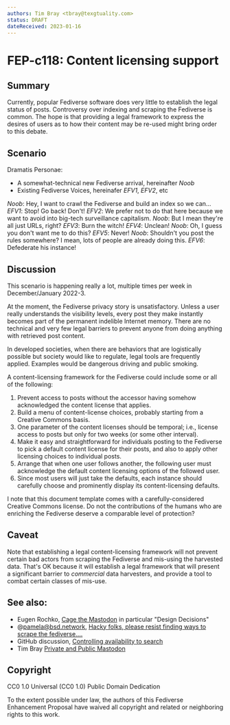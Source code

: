 ```yaml
---
authors: Tim Bray <tbray@texgtuality.com>
status: DRAFT
dateReceived: 2023-01-16
---
```

# FEP-c118: Content licensing support

## Summary

Currently, popular Fediverse software does very little to establish the legal status of posts.
Controversy over indexing and scraping the Fediverse is common. 
The hope is that providing a legal framework to express the desires of users as to how their content may be
re-used might bring order to this debate.

## Scenario

Dramatis Personae:
* A somewhat-technical new Fediverse arrival, hereinafter *Noob*
* Existing Fediverse Voices, hereinafer *EFV1*, *EFV2*, etc

*Noob*: Hey, I want to crawl the Fediverse and build an index so we can…
*EFV1*: Stop! Go back! Don't!
*EFV2*: We prefer not to do that here because we want to avoid into big-tech surveillance capitalism.
*Noob*: But I mean they're all just URLs, right?
*EFV3*: Burn the witch!
*EFV4*: Unclean!
*Noob*: Oh, I guess you don't want me to do this?
*EFV5*: Never!
*Noob*: Shouldn't you post the rules somewhere? I mean, lots of people are already doing this.
*EFV6*: Defederate his instance!

## Discussion

This scenario is happening really a lot, multiple times per week in December/January 2022-3.

At the moment, the Fediverse privacy story is unsatisfactory. Unless a user really understands the
visibility levels, every post they make instantly becomes part of the permanent indelible Internet
memory. There are no technical and very few legal barriers to prevent anyone from doing anything with
retrieved post content.

In developed societies, when there are behaviors that are logistically possible but society would like
to regulate, legal tools are frequently applied. Examples would be dangerous driving and public smoking.

A content-licensing framework for the Fediverse could include some or all of the following:

1. Prevent access to posts without the accessor having somehow acknowledged the content license that applies.
2. Build a menu of content-license choices, probably starting from a Creative Commons basis.
3. One parameter of the content licenses should be temporal; i.e., license access to posts but only for two weeks (or some other interval).
4. Make it easy and straightforward for individuals posting to the Fediverse to pick a default content license for their posts, and also to apply other licensing choices to individual posts.
5. Arrange that when one user follows another, the following user must acknowledge the default content licensing options of the followed user.
6. Since most users will just take the defaults, each instance should carefully choose and prominently display its content-licensing defaults.

I note that this document template comes with a carefully-considered Creative Commons license. Do not the contributions
of the humans who are enriching the Fediverse deserve a comparable level of protection?

## Caveat

Note that establishing a legal content-licensing framework will not prevent
certain bad actors from scraping the Fediverse and mis-using the harvested data.
That's OK because it will establish a legal framework that will present a significant barrier
to *commercial* data harvesters, and provide a tool to combat certain classes of mis-use.

## See also:

- Eugen Rochko, [Cage the Mastodon](https://blog.joinmastodon.org/2018/07/cage-the-mastodon/) in particular "Design Decisions"
- @pamela@bsd.network, [Hacky folks, please resist finding ways to scrape the fediverse….](https://bsd.network/@pamela/109287805657081451)
- GitHub discussion, [Controlling availability to search](https://github.com/w3c/activitypub/issues/221)
- Tim Bray [Private and Public Mastodon](https://www.tbray.org/ongoing/When/202x/2022/12/30/Mastodon-Privacy-and-Search)

## Copyright

CC0 1.0 Universal (CC0 1.0) Public Domain Dedication 

To the extent possible under law, the authors of this Fediverse Enhancement Proposal have waived all copyright and related or neighboring rights to this work.
